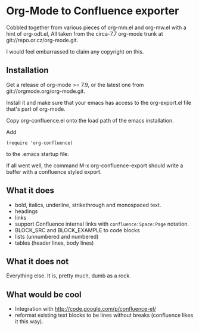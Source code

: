 Org-Mode to Confluence exporter
===============================

Cobbled together from various pieces of org-mm.el and org-mw.el with a
hint of org-odt.el, All taken from the circa-7.7 org-mode trunk at
git://repo.or.cz/org-mode.git.

I would feel embarrassed to claim any copyright on this.

Installation
------------

Get a release of org-mode >= 7.9, or the latest one from
git://orgmode.org/org-mode.git.

Install it and make sure that your emacs has access to the
org-export.el file that's part of org-mode.

Copy org-confluence.el onto the load path of the emacs installation.

Add

    (require 'org-confluence)

to the .emacs startup file.

If all went well, the command M-x org-confluence-export should write a buffer with a confluence styled export. 

What it does
------------

- bold, italics, underline, strikethrough and monospaced text.
- headings
- links
- support Confluence internal links with `confluence:Space:Page` notation.
- BLOCK_SRC and BLOCK_EXAMPLE to code blocks
- lists (unnumbered and numbered)
- tables (header lines, body lines)


What it does not
----------------

Everything else. It is, pretty much, dumb as a rock.


What would be cool
------------------

- Integration with http://code.google.com/p/confluence-el/
- reformat existing text blocks to be lines without breaks (confluence likes it this way).
